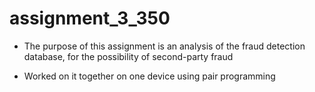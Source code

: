 # assignment_3_350

- The purpose of this assignment is an analysis of the fraud detection database, for
the possibility of second-party fraud

- Worked on it together on one device using pair programming
